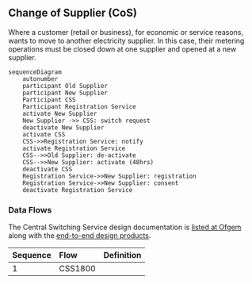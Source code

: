 ## Change of Supplier (CoS)
Where a customer (retail or business), for economic or service reasons, wants to move to another electricity supplier.  In this case, their metering operations must be closed down at one supplier and opened at a new supplier.   

```mermaid
sequenceDiagram
    autonumber
    participant Old Supplier
    participant New Supplier
    Participant CSS
    Participant Registration Service
    activate New Supplier
    New Supplier ->> CSS: switch request
    deactivate New Supplier
    activate CSS
    CSS->>Registration Service: notify
    activate Registration Service
    CSS-->>Old Supplier: de-activate
    CSS-->>New Supplier: activate (48hrs)
    deactivate CSS
    Registration Service->>New Supplier: registration
    Registration Service->>New Supplier: consent
    deactivate Registration Service
```

### Data Flows
The Central Switching Service design documentation is [listed at Ofgem](https://www.ofgem.gov.uk/publications/css-design-and-delivery-products) along with the [end-to-end design products](https://www.ofgem.gov.uk/publications/e2e-design-products).    

|Sequence |Flow |Definition |
|:-|:-|:-|
|1 |CSS1800 ||
